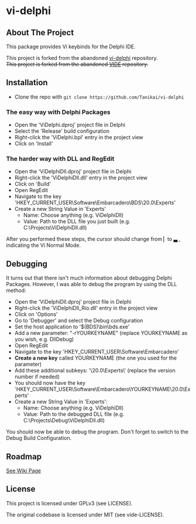 # vi-delphi

## About The Project

This package provides Vi keybinds for the Delphi IDE. 

This project is forked from the abandoned [vi-delphi](https://github.com/Tanikai/vi-delphi) repository.\
~~This project is forked from the abandoned [VIDE](https://github.com/petdr/vide) repository.~~

## Installation

- Clone the repo with ```git clone https://github.com/Tanikai/vi-delphi```

### The easy way with Delphi Packages

- Open the 'ViDelphi.dproj' project file in Delphi
- Select the 'Release' build configuration
- Right-click the 'ViDelphi.bpl' entry in the project view
- Click on 'Install'

### The harder way with DLL and RegEdit

- Open the 'ViDelphiDll.dproj' project file in Delphi
- Right-click the 'ViDelphiDll.dll' entry in the project view
- Click on 'Build'
- Open RegEdit
- Navigate to the key 'HKEY_CURRENT_USER\Software\Embarcadero\BDS\20.0\Experts'
- Create a new String Value in 'Experts'
  - Name: Choose anything (e.g. ViDelphiDll)
  - Value: Path to the DLL file you just built (e.g. C:\\Projects\\ViDelphiDll.dll)

After you performed these steps, the cursor should change from ▏to ▃ , indicating the Vi Normal Mode.

## Debugging

It turns out that there isn't much information about debugging Delphi Packages. However, I was able to debug the program by using the DLL method:

- Open the 'ViDelphiDll.dproj' project file in Delphi
- Right-click the 'ViDelphiDll_Rio.dll' entry in the project view
- Click on 'Options'
- Go to 'Debugger' and select the Debug configuration
- Set the host application to '$(BDS)\bin\bds.exe'
- Add a new parameter: "-rYOURKEYNAME" (replace YOURKEYNAME as you wish, e.g. DllDebug)
- Open RegEdit
- Navigate to the key 'HKEY_CURRENT_USER\\Software\\Embarcadero'
- **Create a new key** called YOURKEYNAME (the one you used for the parameter)
- Add these additional subkeys: '\\20.0\\Experts\\' (replace the version number if needed)
- You should now have the key 'HKEY_CURRENT_USER\\Software\\Embarcadero\\YOURKEYNAME\\20.0\\Experts'
- Create a new String Value in 'Experts':
  - Name: Choose anything (e.g. ViDelphiDll)
  - Value: Path to the debugged DLL file (e.g. C:\\Projects\\Debug\\ViDelphiDll.dll)

You should now be able to debug the program. Don't forget to switch to the Debug Build Configuration.

## Roadmap

[See Wiki Page](https://github.com/Tanikai/vi-delphi/wiki/Roadmap)

## License

This project is licensed under GPLv3 (see LICENSE).

The original codebase is licensed under MIT (see vide-LICENSE).
